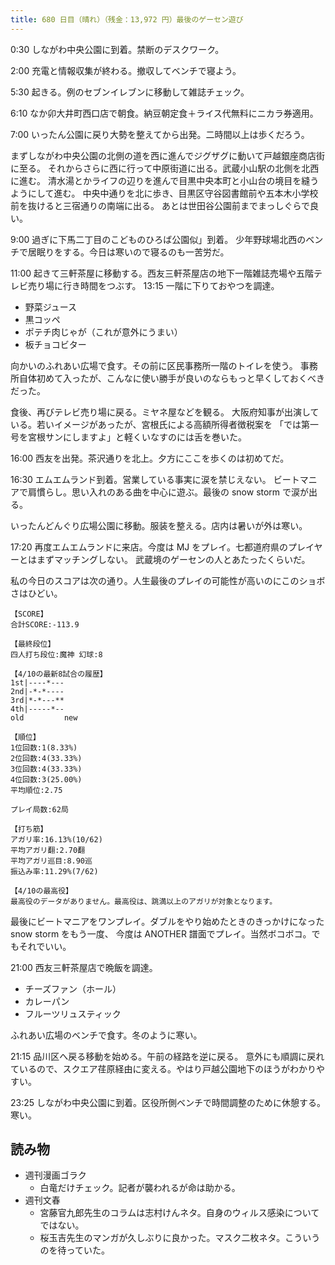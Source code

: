 ```yaml
---
title: 680 日目（晴れ）（残金：13,972 円）最後のゲーセン遊び
---
```


0:30 しながわ中央公園に到着。禁断のデスクワーク。

2:00 充電と情報収集が終わる。撤収してベンチで寝よう。

5:30 起きる。例のセブンイレブンに移動して雑誌チェック。

6:10 なか卯大井町西口店で朝食。納豆朝定食＋ライス代無料にニカラ券適用。

7:00 いったん公園に戻り大勢を整えてから出発。二時間以上は歩くだろう。

まずしながわ中央公園の北側の道を西に進んでジグザグに動いて戸越銀座商店街に至る。
それからさらに西に行って中原街道に出る。武蔵小山駅の北側を北西に進む。
清水湯とかライフの辺りを進んで目黒中央本町と小山台の境目を縫うようにして進む。
中央中通りを北に歩き、目黒区守谷図書館前や五本木小学校前を抜けると三宿通りの南端に出る。
あとは世田谷公園前までまっしぐらで良い。

9:00 過ぎに下馬二丁目のこどものひろば公園似」到着。
少年野球場北西のベンチで居眠りをする。今日は寒いので寝るのも一苦労だ。

11:00 起きて三軒茶屋に移動する。西友三軒茶屋店の地下一階雑誌売場や五階テレビ売り場に行き時間をつぶす。
13:15 一階に下りておやつを調達。

* 野菜ジュース
* 黒コッペ
* ポテチ肉じゃが（これが意外にうまい）
* 板チョコビター

向かいのふれあい広場で食す。その前に区民事務所一階のトイレを使う。
事務所自体初めて入ったが、こんなに使い勝手が良いのならもっと早くしておくべきだった。

食後、再びテレビ売り場に戻る。ミヤネ屋などを観る。
大阪府知事が出演している。若いイメージがあったが、宮根氏による高額所得者徴税案を
「では第一号を宮根サンにしますよ」と軽くいなすのには舌を巻いた。

16:00 西友を出発。茶沢通りを北上。夕方にここを歩くのは初めてだ。

16:30 エムエムランド到着。営業している事実に涙を禁じえない。
ビートマニアで肩慣らし。思い入れのある曲を中心に遊ぶ。最後の snow storm で涙が出る。

いったんどんぐり広場公園に移動。服装を整える。店内は暑いが外は寒い。

17:20 再度エムエムランドに来店。今度は MJ をプレイ。七都道府県のプレイヤーとはまずマッチングしない。
武蔵境のゲーセンの人とあたったくらいだ。

私の今日のスコアは次の通り。人生最後のプレイの可能性が高いのにこのショボさはひどい。

```text
【SCORE】
合計SCORE:-113.9  

【最終段位】      
四人打ち段位:魔神 幻球:8

【4/10の最新8試合の履歴】
1st|----*---
2nd|-*-*----
3rd|*-*---**
4th|-----*--
old         new

【順位】
1位回数:1(8.33%)
2位回数:4(33.33%)
3位回数:4(33.33%)
4位回数:3(25.00%)
平均順位:2.75

プレイ局数:62局

【打ち筋】
アガリ率:16.13%(10/62)
平均アガリ翻:2.70翻
平均アガリ巡目:8.90巡
振込み率:11.29%(7/62)

【4/10の最高役】
最高役のデータがありません。最高役は、跳満以上のアガリが対象となります。
```

最後にビートマニアをワンプレイ。ダブルをやり始めたときのきっかけになった snow storm をもう一度、
今度は ANOTHER 譜面でプレイ。当然ボコボコ。でもそれでいい。

21:00 西友三軒茶屋店で晩飯を調達。

* チーズファン（ホール）
* カレーパン
* フルーツリュスティック

ふれあい広場のベンチで食す。冬のように寒い。

21:15 品川区へ戻る移動を始める。午前の経路を逆に戻る。
意外にも順調に戻れているので、スクエア荏原経由に変える。やはり戸越公園地下のほうがわかりやすい。

23:25 しながわ中央公園に到着。区役所側ベンチで時間調整のために休憩する。寒い。

## 読み物

* 週刊漫画ゴラク
  * 白竜だけチェック。記者が襲われるが命は助かる。
* 週刊文春
  * 宮藤官九郎先生のコラムは志村けんネタ。自身のウィルス感染についてではない。
  * 桜玉吉先生のマンガが久しぶりに良かった。マスク二枚ネタ。こういうのを待っていた。
